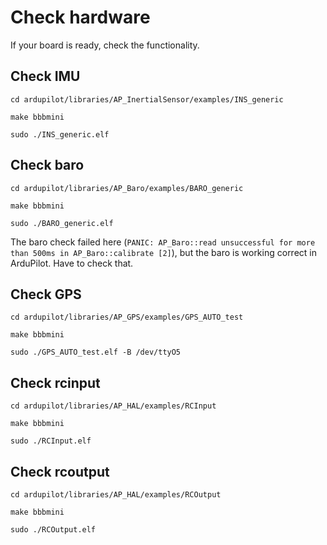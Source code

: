 # Check hardware
If your board is ready, check the functionality.

## Check IMU
`cd ardupilot/libraries/AP_InertialSensor/examples/INS_generic`

`make bbbmini`

`sudo ./INS_generic.elf`

## Check baro
`cd ardupilot/libraries/AP_Baro/examples/BARO_generic`

`make bbbmini`

`sudo ./BARO_generic.elf`

The baro check failed here (`PANIC: AP_Baro::read unsuccessful for more than 500ms in AP_Baro::calibrate [2]`), but the baro is working correct in ArduPilot. Have to check that.

## Check GPS
`cd ardupilot/libraries/AP_GPS/examples/GPS_AUTO_test`

`make bbbmini`

`sudo ./GPS_AUTO_test.elf -B /dev/ttyO5`

## Check rcinput
`cd ardupilot/libraries/AP_HAL/examples/RCInput`

`make bbbmini`

`sudo ./RCInput.elf`

## Check rcoutput
`cd ardupilot/libraries/AP_HAL/examples/RCOutput`

`make bbbmini`

`sudo ./RCOutput.elf`


